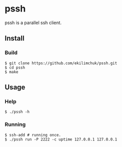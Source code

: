 # pssh
pssh is a parallel ssh client.
## Install
### Build
```
$ git clone https://github.com/ekilimchuk/pssh.git
$ cd pssh
$ make
```
## Usage
### Help
```
$ ./pssh -h
```
### Running
```
$ ssh-add # running once.
$ ./pssh run -P 2222 -c uptime 127.0.0.1 127.0.0.1
```
